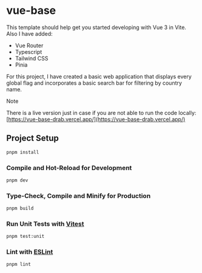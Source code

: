 # vue-base

This template should help get you started developing with Vue 3 in Vite. Also I have added:

- Vue Router
- Typescript
- Tailwind CSS
- Pinia

For this project, I have created a basic web application that displays every global flag and incorporates a basic search bar for filtering by country name.

> [!NOTE]
> There is a live version just in case if you are not able to run the code locally: [https://vue-base-drab.vercel.app/](https://vue-base-drab.vercel.app/)

## Project Setup

```sh
pnpm install
```

### Compile and Hot-Reload for Development

```sh
pnpm dev
```

### Type-Check, Compile and Minify for Production

```sh
pnpm build
```

### Run Unit Tests with [Vitest](https://vitest.dev/)

```sh
pnpm test:unit
```

### Lint with [ESLint](https://eslint.org/)

```sh
pnpm lint
```
